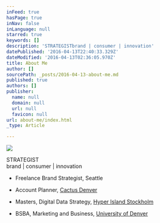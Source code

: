```yaml
---
inFeed: true
hasPage: true
inNav: false
inLanguage: null
starred: true
keywords: []
description: 'STRATEGISTbrand | consumer | innovation'
datePublished: '2016-04-13T22:40:33.329Z'
dateModified: '2016-04-13T02:36:05.970Z'
title: About Me
author: []
sourcePath: _posts/2016-04-13-about-me.md
published: true
authors: []
publisher:
  name: null
  domain: null
  url: null
  favicon: null
url: about-me/index.html
_type: Article

---
```

![](https://the-grid-user-content.s3-us-west-2.amazonaws.com/8547fbc1-5ff7-49b6-ae11-c57f034ec6c5.jpg)

STRATEGIST  
brand | consumer | innovation

* Freelance Brand Strategist, Seattle 
* Account Planner, [Cactus Denver][0]

* Masters, Digital Data Strategy, [Hyper Island Stockholm][1]
* BSBA, Marketing and Business, [University of Denver][1]

[0]: http://cactusdenver.com/
[1]: https://www.hyperisland.com/